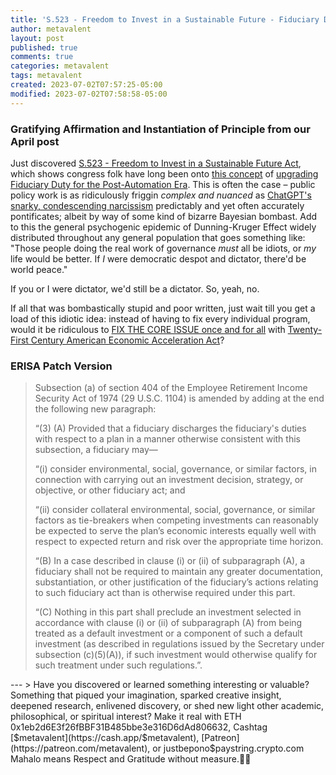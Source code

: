 ```yaml
---
title: 'S.523 - Freedom to Invest in a Sustainable Future - Fiduciary Duty Upgrade, Revisited'
author: metavalent
layout: post
published: true
comments: true
categories: metavalent
tags: metavalent
created: 2023-07-02T07:57:25-05:00
modified: 2023-07-02T07:58:58-05:00
---
```


### Gratifying Affirmation and Instantiation of Principle from our April post

Just discovered [S.523 - Freedom to Invest in a Sustainable Future Act](https://www.congress.gov/bill/118th-congress/senate-bill/523/text?s=1&r=7&q=%7B%22search%22%3A%5B%22fiduciary+duty%22%5D%7D), which shows congress folk have long been onto [this concept](https://metavalent.com/metavalent/2023/04/29/19-11-31-Fiduciary-Duty.html) of [upgrading Fiduciary Duty for the Post-Automation Era](https://metavalent.com/metavalent/2023/04/29/19-11-31-Fiduciary-Duty.html). This is often the case &ndash; public policy work is as ridiculously friggin *complex and nuanced* as [ChatGPT's snarky, condescending narcissism](https://metavalent.com/metavalent/2023/06/30/08-08-08-ChatGPT-Sociopath.html) predictably and yet often accurately pontificates; albeit by way of some kind of bizarre Bayesian bombast. Add to this the general psychogenic epidemic of Dunning-Kruger Effect widely distributed throughout any general population that goes something like: "Those people doing the real work of governance *must* all be idiots, or *my* life would be better. If *I* were democratic despot and dictator, there'd be world peace."

If you or I were dictator, we'd still be a dictator. So, yeah, no.

If all that was bombastically stupid and poor written, just wait till you get a load of this idiotic idea: instead of having to fix every individual program, would it be ridiculous to [FIX THE CORE ISSUE once and for all](https://metavalent.com/metavalent/2023/04/29/19-11-31-Fiduciary-Duty.html) with [Twenty-First Century American Economic Acceleration Act](https://metavalent.com/metavalent/2023/04/29/19-11-31-Fiduciary-Duty.html)? 

### ERISA Patch Version

> Subsection (a) of section 404 of the Employee Retirement Income Security Act of 1974 (29 U.S.C. 1104) is amended by adding at the end the following new paragraph:
> 
> “(3) (A) Provided that a fiduciary discharges the fiduciary's duties with respect to a plan in a manner otherwise consistent with this subsection, a fiduciary may—
> 
> “(i) consider environmental, social, governance, or similar factors, in connection with carrying out an investment decision, strategy, or objective, or other fiduciary act; and
> 
> “(ii) consider collateral environmental, social, governance, or similar factors as tie-breakers when competing investments can reasonably be expected to serve the plan’s economic interests equally well with respect to expected return and risk over the appropriate time horizon.
> 
> “(B) In a case described in clause (i) or (ii) of subparagraph (A), a fiduciary shall not be required to maintain any greater documentation, substantiation, or other justification of the fiduciary’s actions relating to such fiduciary act than is otherwise required under this part.
> 
> “(C) Nothing in this part shall preclude an investment selected in accordance with clause (i) or (ii) of subparagraph (A) from being treated as a default investment or a component of such a default investment (as described in regulations issued by the Secretary under subsection (c)(5)(A)), if such investment would otherwise qualify for such treatment under such regulations.”.


<p></p>
<p></p>
<p></p>
<p></p>
---
> Have you discovered or learned something interesting or valuable? Something that piqued your imagination, sparked creative insight, deepened research, enlivened discovery, or shed new light other academic, philosophical, or spiritual interest? Make it real with ETH 0x1eb2d6E3f26fBBF31B485bbe3e316D6dAd806632, Cashtag [$metavalent](https://cash.app/$metavalent), [Patreon](https://patreon.com/metavalent), or justbepono$paystring.crypto.com Mahalo means Respect and Gratitude without measure.🙏🏼
